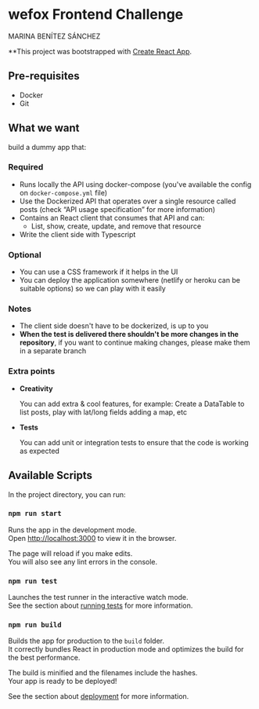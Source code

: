 # wefox Frontend Challenge



MARINA BENÍTEZ SÁNCHEZ 



**This project was bootstrapped with [Create React App](https://github.com/facebook/create-react-app).

## Pre-requisites
- Docker
- Git

## What we want


build a dummy app that:

### Required
- Runs locally the API using docker-compose (you've available the config on `docker-compose.yml` file)
- Use the Dockerized API that operates over a single resource called posts (check “API usage specification” for more information)
- Contains an React client that consumes that API and can:
    - List, show, create, update, and remove that resource
- Write the client side with Typescript

### Optional
- You can use a CSS framework if it helps in the UI
- You can deploy the application somewhere (netlify or heroku can be suitable options) so we can play with it easily

### Notes
- The client side doesn't have to be dockerized, is up to you
- **When the test is delivered there shouldn't be more changes in the repository**, if you want to continue making changes, please make them in a separate branch

### Extra points
- **Creativity**

    You can add extra & cool features, for example: Create a DataTable to list posts, play with lat/long fields adding a map, etc
- **Tests**
    
    You can add unit or integration tests to ensure that the code is working as expected

## Available Scripts

In the project directory, you can run:

### `npm run start`

Runs the app in the development mode.\
Open [http://localhost:3000](http://localhost:3000) to view it in the browser.

The page will reload if you make edits.\
You will also see any lint errors in the console.

### `npm run test`

Launches the test runner in the interactive watch mode.\
See the section about [running tests](https://facebook.github.io/create-react-app/docs/running-tests) for more information.

### `npm run build`

Builds the app for production to the `build` folder.\
It correctly bundles React in production mode and optimizes the build for the best performance.

The build is minified and the filenames include the hashes.\
Your app is ready to be deployed!

See the section about [deployment](https://facebook.github.io/create-react-app/docs/deployment) for more information.
